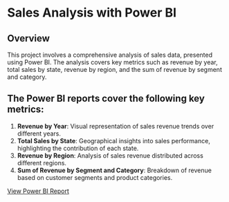 # Sales Analysis with Power BI

## Overview

This project involves a comprehensive analysis of sales data, presented using Power BI. The analysis covers key metrics such as revenue by year, total sales by state, revenue by region, and the sum of revenue by segment and category.

## The Power BI reports cover the following key metrics:

1. **Revenue by Year**: Visual representation of sales revenue trends over different years.
2. **Total Sales by State**: Geographical insights into sales performance, highlighting the contribution of each state.
3. **Revenue by Region**: Analysis of sales revenue distributed across different regions.
4. **Sum of Revenue by Segment and Category**: Breakdown of revenue based on customer segments and product categories.

[View Power BI Report](https://app.powerbi.com/groups/me/reports/8f435f92-53e9-4cd0-bdf2-770c6250b3ac?ctid=6efd0f20-57c8-4447-b53f-00d4992ca50b&pbi_source=linkShare)
